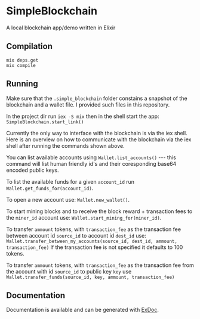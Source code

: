 # SimpleBlockchain

A local blockchain app/demo written in Elixir

## Compilation
`mix deps.get` <br>
`mix compile`

## Running
Make sure that the `.simple_blockchain` folder constains a snapshot of the blockchain and a wallet file. I provided such files in this repository.

In the project dir run `iex -S mix` then in the shell start the app: <br>
`SimpleBlockchain.start_link()`

Currently the only way to interface with the blockchain is via the iex shell. Here is an overview on how to communicate with the blockchain via the iex shell after running the commands shown above.

You can list available accounts using `Wallet.list_accounts()` --- this command will list human friendly id's and their coresponding base64 encoded public keys.

To list the available funds for a given `account_id` run `Wallet.get_funds_for(account_id)`.

To open a new account use: `Wallet.new_wallet()`.

To start mining blocks and to receive the block reward + transaction fees to the `miner_id` account use: `Wallet.start_mining_for(miner_id)`.

To transfer `ammount` tokens, with `transaction_fee` as the transaction fee between account id `source_id` to account id `dest_id` use: `Wallet.transfer_between_my_accounts(source_id, dest_id, ammount, transaction_fee)`
If the transaction fee is not specified it defaults to 100 tokens.

To transfer `ammount` tokens, with `transaction_fee` as the transaction fee from the account with id `source_id` to public key `key` use `Wallet.transfer_funds(source_id, key, ammount, transaction_fee)`

## Documentation
Documentation is available and can be generated with [ExDoc](https://github.com/elixir-lang/ex_doc).
